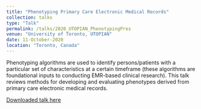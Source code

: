 ```yaml
---
title: "Phenotyping Primary Care Electronic Medical Records"
collection: talks
type: "Talk"
permalink: /talks/2020_UTOPIAN_PhenotypingPres
venue: "University of Toronto, UTOPIAN"
date: 11-October-2020
location: "Toronto, Canada"
---
```


Phenotyping algorithms are used to identify persons/patients with a particular set of characteristics at a certain timeframe (these algorithms are foundational inputs to conducting EMR-based clinical research). This talk reviews methods for developing and evaluating phenotypes derived from primary care electronic medical records. 

[Downloaded talk here](../files/2020_UTOPIAN_PhenotypingPres.pdf)

